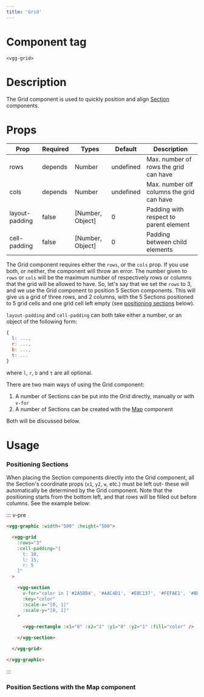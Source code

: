 ```yaml
---
title: 'Grid'
---
```


# Component tag

`<vgg-grid>`

# Description

The Grid component is used to quickly position and align [Section](./section.md)
components.

# Props

| Prop           | Required | Types            | Default   | Description                               |
| -------------- | -------- | ---------------- | --------- | ----------------------------------------- |
| rows           | depends  | Number           | undefined | Max. number of rows the grid can have     |
| cols           | depends  | Number           | undefined | Max. number olf columns the grid can have |
| layout-padding | false    | [Number, Object] | 0         | Padding with respect to parent element    |
| cell-padding   | false    | [Number, Object] | 0         | Padding between child elements            |

The Grid component requires either the `rows`, _or_ the `cols` prop. If you use both,
or neither, the component will throw an error. The number given to `rows` or `cols`
will be the maximum number of respectively rows or columns that the grid will be
allowed to have. So, let's say that we set the `rows` to 3, and we use the Grid
component to position 5 Section components. This will give us a grid of three
rows, and 2 columns, with the 5 Sections positioned to 5 grid cells and one grid
cell left empty (see [positioning sections](#positioning-sections) below).

`layout-padding` and `cell-padding` can both take either a number, or an object
of the following form:

```js
{
  l: ...,
  r: ...,
  b: ...,
  t: ...
}
```

where `l`, `r`, `b` and `t` are all optional.

There are two main ways of using the Grid component:

1. A number of Sections can be put into the Grid directly, manually or with `v-for`
2. A number of Sections can be created with the [Map](./map.md) component

Both will be discussed below.

# Usage

### Positioning Sections

When placing the Section components directly into the Grid component, all the
Section's coordinate props (`x1`, `y2`, `w`, etc.) must be left out- these
will automatically be determined by the Grid component. Note that the positioning
starts from the bottom left, and that rows will be filled out before columns.
See the example below:

::: v-pre
```html
<vgg-graphic :width="500" :height="500">

  <vgg-grid
    :rows="3"
    :cell-padding="{
      t: 10,
      l: 15,
      r: 5
    }"
  >

    <vgg-section
      v-for="color in ['#2A5B84', '#AAC4D1', '#EBC137', '#FEFAE1', '#BD8025']"
      :key="color"
      :scale-x="[0, 1]"
      :scale-y="[0, 1]"
    >

      <vgg-rectangle :x1="0" :x2="1" :y1="0" :y2="1" :fill="color" />

    </vgg-section>

  </vgg-grid>

</vgg-graphic>
```
:::

<sections-grid />

### Position Sections with the Map component

<mapped-sections-grid />
